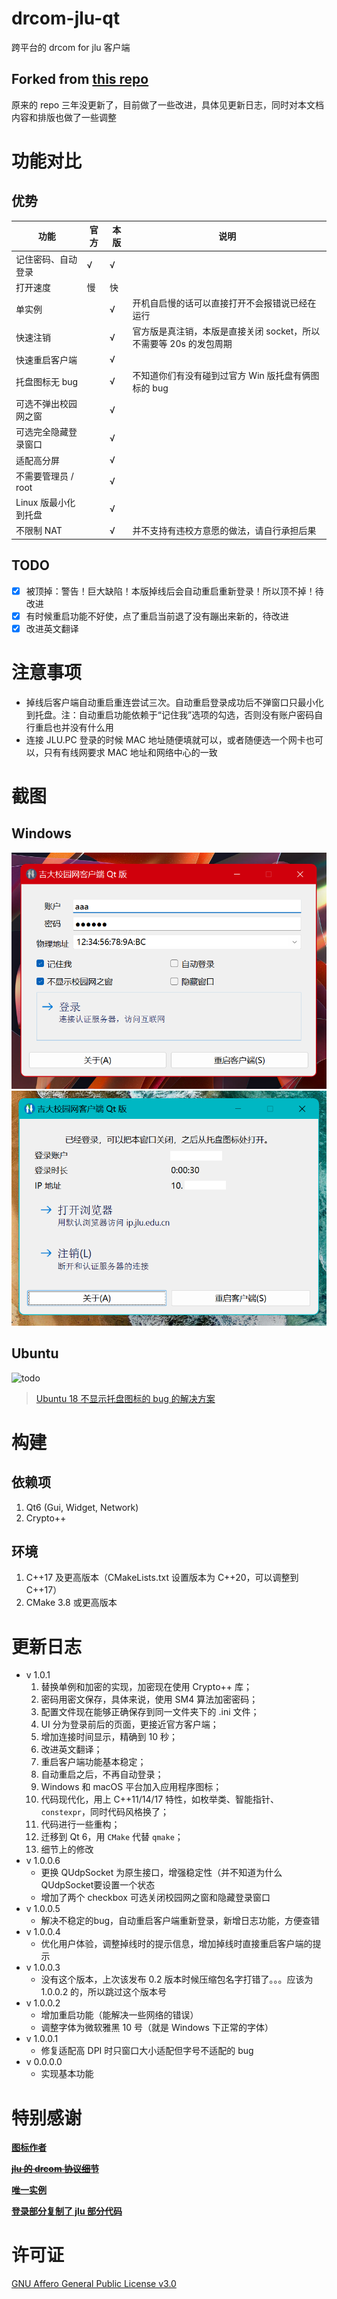 # drcom-jlu-qt
跨平台的 drcom for jlu 客户端

## Forked from [this repo](https://doc.qt.io/qt-5/qsettings.html#platform-specific-notes)
原来的 repo 三年没更新了，目前做了一些改进，具体见更新日志，同时对本文档内容和排版也做了一些调整

# 功能对比
## 优势
| 功能            | 官方  | 本版  | 说明                                      |
|---------------|-----|-----|-----------------------------------------|
| 记住密码、自动登录     | √   | √   |                                         |
| 打开速度          | 慢   | 快   |                                         |
| 单实例           |     | √   | 开机自启慢的话可以直接打开不会报错说已经在运行                 |
| 快速注销          |     | √   | 官方版是真注销，本版是直接关闭 socket，所以不需要等 20s 的发包周期 |
| 快速重启客户端       |     | √   |                                         |
| 托盘图标无 bug     |     | √   | 不知道你们有没有碰到过官方 Win 版托盘有俩图标的 bug          |
| 可选不弹出校园网之窗    |     | √   |                                         |
| 可选完全隐藏登录窗口    |     | √   |                                         |
| 适配高分屏         |     | √   |                                         |
| 不需要管理员 / root |     | √   |                                         |
| Linux 版最小化到托盘 |     | √   |                                         |
| 不限制 NAT       |     | √   | 并不支持有违校方意愿的做法，请自行承担后果                   |

## TODO
* [x] 被顶掉：警告！巨大缺陷！本版掉线后会自动重启重新登录！所以顶不掉！待改进
* [x] 有时候重启功能不好使，点了重启当前退了没有蹦出来新的，待改进
* [x] 改进英文翻译

# 注意事项
- 掉线后客户端自动重启重连尝试三次。自动重启登录成功后不弹窗口只最小化到托盘。注：自动重启功能依赖于“记住我”选项的勾选，否则没有账户密码自行重启也并没有什么用
- 连接 JLU.PC 登录的时候 MAC 地址随便填就可以，或者随便选一个网卡也可以，只有有线网要求 MAC 地址和网络中心的一致

# 截图
## Windows
![](screenshots\img1.png "未登录")
![](screenshots\img2.png "已经登录")

## Ubuntu
![todo]()

> [Ubuntu 18 不显示托盘图标的 bug 的解决方案](https://askubuntu.com/questions/1056226/ubuntu-budgie-18-04-lts-system-tray-icons-not-all-showing)

# 构建
## 依赖项
1. Qt6 (Gui, Widget, Network)
2. Crypto++
## 环境
1. C++17 及更高版本（CMakeLists.txt 设置版本为 C++20，可以调整到 C++17）
2. CMake 3.8 或更高版本

# 更新日志
* v 1.0.1
  1. 替换单例和加密的实现，加密现在使用 Crypto++ 库；
  2. 密码用密文保存，具体来说，使用 SM4 算法加密密码；
  3. 配置文件现在能够正确保存到同一文件夹下的 .ini 文件；
  4. UI 分为登录前后的页面，更接近官方客户端；
  5. 增加连接时间显示，精确到 10 秒；
  6. 改进英文翻译；
  7. 重启客户端功能基本稳定；
  8. 自动重启之后，不再自动登录；
  9. Windows 和 macOS 平台加入应用程序图标；
  10. 代码现代化，用上 C++11/14/17 特性，如枚举类、智能指针、`constexpr`，同时代码风格换了；
  11. 代码进行一些重构；
  12. 迁移到 Qt 6，用 `CMake` 代替 `qmake`；
  13. 细节上的修改
* v 1.0.0.6
  * 更换 QUdpSocket 为原生接口，增强稳定性（并不知道为什么QUdpSocket要设置一个状态
  * 增加了两个 checkbox 可选关闭校园网之窗和隐藏登录窗口
* v 1.0.0.5
  * 解决不稳定的bug，自动重启客户端重新登录，新增日志功能，方便查错
* v 1.0.0.4
  * 优化用户体验，调整掉线时的提示信息，增加掉线时直接重启客户端的提示
* v 1.0.0.3
  * 没有这个版本，上次该发布 0.2 版本时候压缩包名字打错了。。。应该为 1.0.0.2 的，所以跳过这个版本号
* v 1.0.0.2
  * 增加重启功能（能解决一些网络的错误）
  * 调整字体为微软雅黑 10 号（就是 Windows 下正常的字体）
* v 1.0.0.1
  * 修复适配高 DPI 时只窗口大小适配但字号不适配的 bug
* v 0.0.0.0
  * 实现基本功能

# 特别感谢
**[图标作者](https://github.com/lyj3516)**

**~~[jlu 的 drcom 协议细节](https://github.com/drcoms/jlu-drcom-client/blob/master/jlu-drcom-java/jlu-drcom-protocol.md)~~**

**[唯一实例](https://evileg.com/en/post/147/)**

**[登录部分复制了 jlu 部分代码](https://github.com/mchome/dogcom)**

# 许可证
[GNU Affero General Public License v3.0](https://github.com/code4lala/drcom-jlu-qt/blob/master/LICENSE)